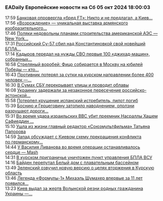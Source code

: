 <h3>EADaily Европейские новости на Сб 05 окт 2024 18:00:03</h3>
<div class="rssn table">
  <span class="smaller gray hspace">17:59</span>
  <a class="nodecor" href="https://eadaily.com/ru/news/2024/10/05/bankovaya-oprovergla-bred-ft-nikto-i-ne-predlagal-a-kiev-territoriyami-ne-torguet">Банковая опровергла «бред FT»: Никто и не предлагал, а Киев...</a>
</div>
<div class="rssn table">
  <span class="smaller gray hspace">17:56</span>
  <a class="nodecor" href="https://eadaily.com/ru/news/2024/10/05/vozrozhdenie-unikalnaya-vystavka-armyanskogo-izobrazitelnogo-iskusstva">«Возрождение» — уникальная выставка армянского изобразительного...</a>
</div>
<div class="rssn table">
  <span class="smaller gray hspace">17:46</span>
  <a class="nodecor" href="https://eadaily.com/ru/news/2024/10/05/polyaki-nedovolny-planami-stroitelstva-amerikanskoy-aes-new-york-times">Поляки недовольны планами строительства американской АЭС — New York...</a>
</div>
<div class="rssn table">
  <span class="smaller gray hspace">17:31</span>
  <a class="nodecor" href="https://eadaily.com/ru/news/2024/10/05/rossiyskiy-su-57-sbil-nad-konstantinovkoy-svoy-noveyshiy-bpla-ohotnik-video">Российский Су-57 сбил над Константиновкой свой новейший БПЛА...</a>
</div>
<div class="rssn table">
  <span class="smaller gray hspace">17:14</span>
  <a class="nodecor" href="https://eadaily.com/ru/news/2024/10/05/kadyrov-peredal-na-nuzhdy-svo-pervye-100-dzhihad-mashin-sobrannyh-v-chechne">Кадыров передал на нужды СВО первые 100 «джихад-машин», собранных...</a>
</div>
<div class="rssn table">
  <span class="smaller gray hspace">16:58</span>
  <a class="nodecor" href="https://eadaily.com/ru/news/2024/10/05/strelyanyy-vorobey-fico-sobiraetsya-v-moskvu-na-yubiley-pobedy-kto-ostanovit">Стреляный воробей: Фицо собирается в Москву на юбилей Победы — кто...</a>
</div>
<div class="rssn table">
  <span class="smaller gray hspace">16:43</span>
  <a class="nodecor" href="https://eadaily.com/ru/news/2024/10/05/protivnik-poteryal-za-sutki-na-kurskom-napravlenii-bolee-400-chelovek-minoborony">Противник потерял за сутки на курском направлении более 400 человек —...</a>
</div>
<div class="rssn table">
  <span class="smaller gray hspace">16:30</span>
  <a class="nodecor" href="https://eadaily.com/ru/news/2024/10/05/v-sumah-sbu-perekryvaet-ulicy-i-provodit-oblavy">В Сумах СБУ перекрывает улицы и проводит облавы</a>
</div>
<div class="rssn table">
  <span class="smaller gray hspace">16:08</span>
  <a class="nodecor" href="https://eadaily.com/ru/news/2024/10/05/ukrainku-zaderzhali-za-nezakonnoe-peresechenie-rossiysko-estonskoy-granicy">Украинку задержали за незаконное пересечение российско-эстонской...</a>
</div>
<div class="rssn table">
  <span class="smaller gray hspace">15:58</span>
  <a class="nodecor" href="https://eadaily.com/ru/news/2024/10/05/poterpel-krushenie-ispanskiy-istrebitel-pilot-pogib">Потерпел крушение испанский истребитель, пилот погиб</a>
</div>
<div class="rssn table">
  <span class="smaller gray hspace">15:39</span>
  <a class="nodecor" href="https://eadaily.com/ru/news/2024/10/05/bosniyu-i-gercegovinu-zatopilo-navodneniem-opolzni-razrushayut-dorogi-i-mosty">Боснию и Герцеговину затопило наводнением, оползни разрушают дороги...</a>
</div>
<div class="rssn table">
  <span class="smaller gray hspace">15:31</span>
  <a class="nodecor" href="https://eadaily.com/ru/news/2024/10/05/vo-vremya-udara-izrailskih-vvs-ubit-preemnik-nasrally-hashem-safieddin-al-arabiya">Во время удара израильских ВВС убит преемник Насраллы Хашем Сафиеддин ...</a>
</div>
<div class="rssn table">
  <span class="smaller gray hspace">15:10</span>
  <a class="nodecor" href="https://eadaily.com/ru/news/2024/10/05/ushla-iz-zhizni-glavnyy-redaktor-soyuzmultfilma-tatyana-paporova">Ушла из жизни главный редактор «Союзмультфильма» Татьяна Папорова</a>
</div>
<div class="rssn table">
  <span class="smaller gray hspace">14:59</span>
  <a class="nodecor" href="https://eadaily.com/ru/news/2024/10/05/zapad-obsuzhdaet-s-kievom-shemu-prekrashcheniya-konflikta-po-germanskomu-scenariyu-ft">Запад обсуждает с Киевом схему прекращения конфликта по германскому...</a>
</div>
<div class="rssn table">
  <span class="smaller gray hspace">14:44</span>
  <a class="nodecor" href="https://eadaily.com/ru/news/2024/10/05/u-vasiliya-livanova-vo-vremya-operacii-ostanavlivalos-serdce-mash">У Василия Ливанова во время операции останавливалось сердце — Mash</a>
</div>
<div class="rssn table">
  <span class="smaller gray hspace">14:31</span>
  <a class="nodecor" href="https://eadaily.com/ru/news/2024/10/05/v-kurskom-prigraniche-unichtozhen-punkt-upravleniya-bpla-vsu">В курском приграничье уничтожен пункт управления БПЛА ВСУ</a>
</div>
<div class="rssn table">
  <span class="smaller gray hspace">14:16</span>
  <a class="nodecor" href="https://eadaily.com/ru/news/2024/10/05/bayden-pereputal-belyy-dom-s-plavatelnym-basseynom">Байден перепутал Белый дом с плавательным бассейном</a>
</div>
<div class="rssn table">
  <span class="smaller gray hspace">13:49</span>
  <a class="nodecor" href="https://eadaily.com/ru/news/2024/10/05/zelenskiy-ozvuchil-novuyu-versiyu-o-celyah-vtorzheniya-v-kurskuyu-oblast">Зеленский озвучил новую версию о целях вторжения в Курскую область</a>
</div>
<div class="rssn table">
  <span class="smaller gray hspace">13:46</span>
  <a class="nodecor" href="https://eadaily.com/ru/news/2024/10/05/legenda-formuly-1-mihael-shumaher-vpervye-za-11-let-poyavilsya-na-publike-smi">Легенда «Формулы-1» Михаэль Шумахер впервые за 11 лет появился...</a>
</div>
<div class="rssn table">
  <span class="smaller gray hspace">13:23</span>
  <a class="nodecor" href="https://eadaily.com/ru/news/2024/10/05/kiev-vydal-za-zhertv-volynskoy-rezni-rodnyh-grazhdanina-ukrainy-evrodeputat">Киев выдал за жертв Волынской резни родных гражданина Украины —...</a>
</div>